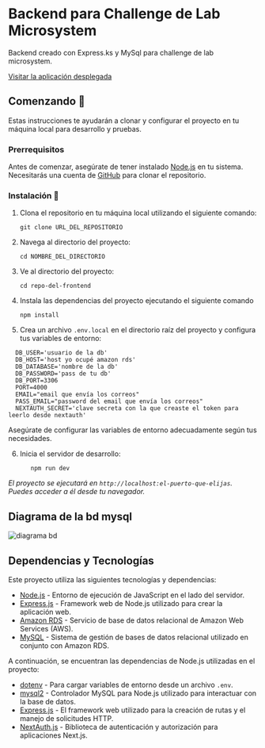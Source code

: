 # Backend para Challenge de Lab Microsystem

Backend creado con Express.ks y MySql para challenge de lab microsystem.

[Visitar la aplicación desplegada](https://rc-backend-production.up.railway.app/)

## Comenzando 🚀

Estas instrucciones te ayudarán a clonar y configurar el proyecto en tu máquina local para desarrollo y pruebas.

### Prerrequisitos

Antes de comenzar, asegúrate de tener instalado [Node.js](https://nodejs.org/) en tu sistema. Necesitarás una cuenta de [GitHub](https://github.com/) para clonar el repositorio.

### Instalación 🔧

1. Clona el repositorio en tu máquina local utilizando el siguiente comando:

   ```
   git clone URL_DEL_REPOSITORIO
   ```

2. Navega al directorio del proyecto:

   ```
   cd NOMBRE_DEL_DIRECTORIO
   ```

3. Ve al directorio del proyecto:

   ```
   cd repo-del-frontend
   ```
   
4. Instala las dependencias del proyecto ejecutando el siguiente comando

   ```
   npm install
   ```
5. Crea un archivo `.env.local` en el directorio raíz del proyecto y configura tus variables de entorno:

 ```
   DB_USER='usuario de la db'
   DB_HOST='host yo ocupé amazon rds'
   DB_DATABASE='nombre de la db'
   DB_PASSWORD='pass de tu db'
   DB_PORT=3306
   PORT=4000
   EMAIL="email que envía los correos"
   PASS_EMAIL="password del email que envía los correos"
   NEXTAUTH_SECRET='clave secreta con la que creaste el token para leerlo desde nextauth'
```

Asegúrate de configurar las variables de entorno adecuadamente según tus necesidades.

6. Inicia el servidor de desarrollo:

   ```
      npm run dev
   ```
_El proyecto se ejecutará en `http://localhost:el-puerto-que-elijas`. Puedes acceder a él desde tu navegador._


## Diagrama de la bd mysql 

![diagrama bd](https://github.com/FlpVVNCO/rc-backend/assets/96359993/7b952c22-1c40-405e-8051-95cfa0bf3abd)

## Dependencias y Tecnologías

Este proyecto utiliza las siguientes tecnologías y dependencias:

- [Node.js](https://nodejs.org/) - Entorno de ejecución de JavaScript en el lado del servidor.
- [Express.js](https://expressjs.com/) - Framework web de Node.js utilizado para crear la aplicación web.
- [Amazon RDS](https://aws.amazon.com/rds/) - Servicio de base de datos relacional de Amazon Web Services (AWS).
- [MySQL](https://www.mysql.com/) - Sistema de gestión de bases de datos relacional utilizado en conjunto con Amazon RDS.

A continuación, se encuentran las dependencias de Node.js utilizadas en el proyecto:

- [dotenv](https://www.npmjs.com/package/dotenv) - Para cargar variables de entorno desde un archivo `.env`.
- [mysql2](https://www.npmjs.com/package/mysql2) - Controlador MySQL para Node.js utilizado para interactuar con la base de datos.
- [Express.js](https://www.npmjs.com/package/express) - El framework web utilizado para la creación de rutas y el manejo de solicitudes HTTP.
- [NextAuth.js](https://next-auth.js.org/) - Biblioteca de autenticación y autorización para aplicaciones Next.js.



